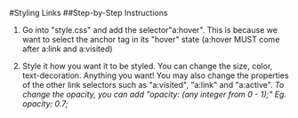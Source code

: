 #Styling Links
##Step-by-Step Instructions
1. Go into "style.css" and add the selector"a:hover". This is because we want to select the anchor tag in its "hover" state (a:hover MUST come after a:link and a:visited)

2. Style it how you want it to be styled. You can change the size, color, text-decoration. Anything you want! You may also change the properties of the other link selectors such as "a:visited", "a:link" and "a:active".
*To change the opacity, you can add "opacity: (any integer from 0 - 1);" Eg. opacity: 0.7;*
